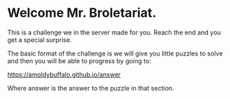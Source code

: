 # Welcome Mr. Broletariat.

This is a challenge we in the server made for you. Reach the end and you get a special surprise.

The basic format of the challenge is we will give you little puzzles to solve and then you will be able to progress by going to:

https://amoldybuffalo.github.io/answer 

Where answer is the answer to the puzzle in that section.
